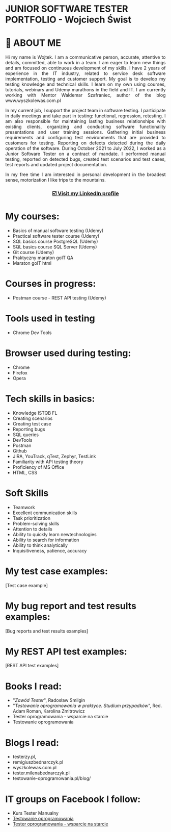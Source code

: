 # JUNIOR SOFTWARE TESTER PORTFOLIO - Wojciech Świst 


# :mag_right: ABOUT ME #

<p align="justify">Hi my name is Wojtek. I am a communicative person, accurate, attentive to details, committed, able to work in a team. I am eager to learn new things and am focused on continuous development of my skills. I have 2 years of experience in the IT industry, related to service desk software implementation, testing and customer support. My goal is to develop my testing knowledge and technical skills. I learn on my own using courses, tutorials, webinars and Udemy marathons in the field and IT. I am currently working with Mentor Waldemar Szafraniec, author of the blog www.wyszkolewas.com.pl</p>

<p align="justify">In my current job, I support the project team in software testing. I participate in daily meetings and take part in testing: functional, regression, retesting. I am also responsible for maintaining lasting business relationships with existing clients, organizing and conducting software functionality presentations and user training sessions. Gathering initial business requirements and configuring test environments that are provided to customers for testing. Reporting on defects detected during the daily operation of the software. During October 2021 to July 2022, I worked as a Junior Software Tester on a contract of mandate. I performed manual testing, reported on detected bugs, created test scenarios and test cases, test reports and updated project documentation.</p>

<p align="justify">In my free time I am interested in personal development in the broadest sense, motorization I like trips to the mountains.</p>


### <p align="center"><a href="https://www.linkedin.com/in/wojciech-%C5%9Bwist/" target="_blank">☑️ Visit my <b>LinkedIn</b> profile</a></p>


# My courses: #

 - Basics of manual software testing (Udemy) 
 - Practical software tester course (Udemy) 
 - SQL basics course PostgreSQL (Udemy)
 - SQL basics course SQL Server (Udemy)
 - Git course (Udemy)
 - Praktyczny maraton goIT QA
 - Maraton goIT html


# Courses in progress: #
 - Postman course - REST API testing (Udemy)
 
 
 # Tools used in testing
  - Chrome Dev Tools


# Browser used during testing: #
 - Chrome
 - Firefox
 - Opera
 
 
 # Tech skills in basics: #
- Knowledge ISTQB FL
- Creating scenarios
- Creating test case
- Reporting bugs
- SQL queries
- DevTools
- Postman
- Github
- JIRA, YouTrack, qTest, Zephyr, TestLink
- Familiarity with API testing theory
- Proficiency of MS Office
- HTML, CSS
 
 
 # Soft Skills
- Teamwork
- Excellent communication skills
- Task prioritization
- Problem-solving skills
- Attention to details
- Ability to quickly learn newtechnologies
- Ability to search for information
- Ability to think analytically
- Inquisitiveness, patience, accuracy
 
 
# My test case examples: #
[Test case example]

# My bug report and test results examples: #
[Bug reports and test results examples]

# My REST API test examples: #
[REST API test examples]

 
 # Books I read: #
 - "_Zawód Tester_", Radosław Smilgin
 - "_Testowanie oprogramowania w praktyce. Studium przypadków_", Red. Adam Roman, Karolina Zmitrowicz
 - Tester oprogramowania - wsparcie na starcie
 - Testowanie oprogramowania


# Blogs I read: #
 - testerzy.pl,
 - remigiuszbednarczyk.pl
 - wyszkolewas.com.pl
 - tester.milenabednarczyk.pl
 - testowanie-oprogramowania.pl/blog/


# IT groups on Facebook I follow: #
 - Kurs Tester Manualny
 - [Testowanie oprogramowania](https://www.facebook.com/groups/TestowanieOprogramowania)
 - [Tester oprogramowania - wsparcie na starcie](https://www.facebook.com/groups/testeroprogramowania/?ref=group_header)
